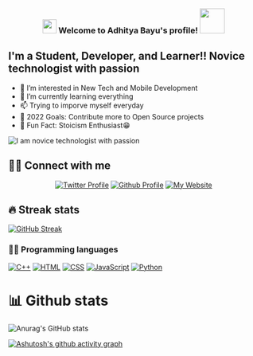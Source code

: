<h3 align="center">
<img src="https://media.giphy.com/media/hvRJCLFzcasrR4ia7z/giphy.gif" width="28">
Welcome to Adhitya Bayu's profile! <img src="https://media.giphy.com/media/12oufCB0MyZ1Go/giphy.gif" width="50">
</h3>

## I'm a Student, Developer, and Learner!! Novice technologist with passion

- 👀 I’m interested in New Tech and Mobile Development
- 🌱 I’m currently learning everything 
- 📫 Trying to imporve myself everyday
- 🥅 2022 Goals: Contribute more to Open Source projects
- 💞️ Fun Fact: Stoicism Enthusiast😁

![I am novice technologist with passion](https://raw.githubusercontent.com/prafful98/prafful98/master/banner.png)

## 🙋‍♂️ Connect with me
<p align="center"> 
  
  <a href="https://twitter.com/dhitezy4">
    <img alt="Twitter Profile" title="Follow My Twitter" src="https://img.shields.io/twitter/follow/NeerajR76494084?color=55960c&labelColor=488207&label=Follow&logo=twitter&logoColor=white&style=for-the-badge"/></a>
  
  <a href="https://github.com/Abinnnn">
    <img alt="Github Profile" title="Follow My Github" src="https://img.shields.io/github/followers/Neeraj2002?color=236ad3&labelColor=1155ba&style=for-the-badge&logo=github&label=Follow"/></a>
  
  <a href="https://developercorner78.blogspot.com/">
    <img alt="My Website" title="My Website" src="https://img.shields.io/website?label=WEBISTE&style=for-the-badge&up_color=yellow&up_message=VISIT&url=https%3A%2F%2Fneeraj2002.github.io%2F"/></a> 
</p>


## 🔥 Streak stats

<!-- GitHub Readme Streak Stats - https://github.com/DenverCoder1/github-readme-streak-stats -->

[![GitHub Streak](https://github-readme-streak-stats.herokuapp.com?user=Abinnnn&theme=tokyonight&hide_border=true&date_format=M%20j%5B%2C%20Y%5D)](https://git.io/streak-stats)


### 👨‍💻 Programming languages

<p>
    <a href="#"><img alt="C++" src="https://img.shields.io/badge/C++%20-%2300599C.svg?logo=c%2B%2B&logoColor=white"></a>
    <a href="#"><img alt="HTML" src="https://img.shields.io/badge/HTML%20-%23E34F26.svg?logo=html5&logoColor=white"></a>
    <a href="#"><img alt="CSS" src="https://img.shields.io/badge/CSS%20-%231572B6.svg?logo=css3&logoColor=white"></a>
    <a href="#"><img alt="JavaScript" src="https://img.shields.io/badge/JavaScript%20-%23F7DF1E.svg?logo=javascript&logoColor=black"></a>
    <a href="#"><img alt="Python" src="https://img.shields.io/badge/Python%20-%2314354C.svg?logo=python&logoColor=white"></a>

# 📊 Github stats

<!-- https://github.com/anuraghazra/github-readme-stats -->

  ![Anurag's GitHub stats](https://github-readme-stats.vercel.app/api?username=Abinnnn&show_icons=true&theme=tokyonight)

<!-- Graphic Chart -->
[![Ashutosh's github activity graph](https://activity-graph.herokuapp.com/graph?username=Abinnnn&theme=react-dark)](https://github.com/ashutosh00710/github-readme-activity-graph)
